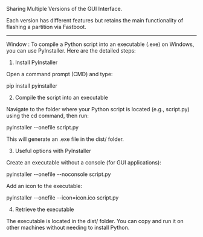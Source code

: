 Sharing Multiple Versions of the GUI Interface.

Each version has different features but retains the main functionality of flashing a partition via Fastboot.

-----------------------------------
Window : 
To compile a Python script into an executable (.exe) on Windows, you can use PyInstaller. Here are the detailed steps:

1. Install PyInstaller

Open a command prompt (CMD) and type:

pip install pyinstaller

2. Compile the script into an executable

Navigate to the folder where your Python script is located (e.g., script.py) using the cd command, then run:

pyinstaller --onefile script.py

This will generate an .exe file in the dist/ folder.

3. Useful options with PyInstaller

Create an executable without a console (for GUI applications):

pyinstaller --onefile --noconsole script.py

Add an icon to the executable:

pyinstaller --onefile --icon=icon.ico script.py


4. Retrieve the executable

The executable is located in the dist/ folder. You can copy and run it on other machines without needing to install Python.

